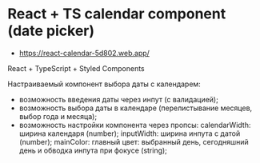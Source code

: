 # React + TS calendar component (date picker)

-  https://react-calendar-5d802.web.app/

React + TypeScript + Styled Components

Настраиваемый компонент выбора даты с календарем:
- возможность введения даты через инпут (с валидацией);
- возможность выбора даты в календаре (перелистывание месяцев, выбор года и месяца);
- возможность настройки компонента через пропсы:
    calendarWidth: ширина календаря (number);
    inputWidth: ширина инпута с датой (number);
    mainColor: главный цвет: выбранный день, сегодняшний день и обводка инпута при фокусе (string);
